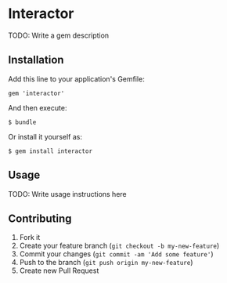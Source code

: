 # Interactor

TODO: Write a gem description

## Installation

Add this line to your application's Gemfile:

    gem 'interactor'

And then execute:

    $ bundle

Or install it yourself as:

    $ gem install interactor

## Usage

TODO: Write usage instructions here

## Contributing

1. Fork it
2. Create your feature branch (`git checkout -b my-new-feature`)
3. Commit your changes (`git commit -am 'Add some feature'`)
4. Push to the branch (`git push origin my-new-feature`)
5. Create new Pull Request
